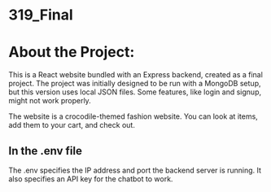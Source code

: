 # 319_Final

# About the Project:
This is a React website bundled with an Express backend, created as a final project. The project was initially designed to be run with a MongoDB setup, but this version uses local JSON files. Some features, like login and signup, might not work properly.

The website is a crocodile-themed fashion website. You can look at items, add them to your cart, and check out.

## In the .env file

The .env specifies the IP address and port the backend server is running. It also specifies an API key for the chatbot to work.
